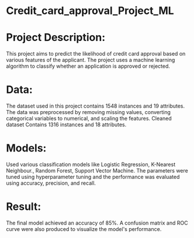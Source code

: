 # Credit_card_approval_Project_ML

# Project Description:
This project aims to predict the likelihood of credit card approval based on various features of the applicant.
The project uses a machine learning algorithm to classify whether an application is approved or rejected.

# Data:
The dataset used in this project contains 1548 instances and 19 attributes. 
The data was preprocessed by removing missing values, converting categorical variables to numerical, and scaling the features.
Cleaned dataset Contains 1316 instances and 18 attributes.

# Models:
Used various classification models like Logistic Regression, K-Nearest Neighbour., Random Forest, Support Vector Machine.
The parameters were tuned using hyperparameter tuning and the performance was evaluated using accuracy, precision, and recall.
# Result:
The final model achieved an accuracy of 85%. A confusion matrix and ROC curve were also produced to visualize the model's performance. 

